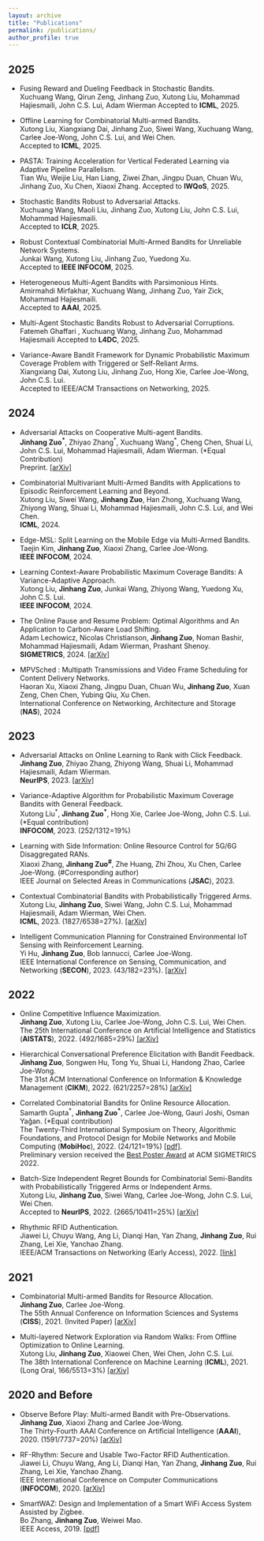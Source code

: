 ```yaml
---
layout: archive
title: "Publications"
permalink: /publications/
author_profile: true
---
```



2025
------
- Fusing Reward and Dueling Feedback in Stochastic Bandits.  
Xuchuang Wang, Qirun Zeng, Jinhang Zuo, Xutong Liu, Mohammad Hajiesmaili, John C.S. Lui, Adam Wierman
Accepted to **ICML**, 2025.

- Offline Learning for Combinatorial Multi-armed Bandits.  
Xutong Liu, Xiangxiang Dai, Jinhang Zuo, Siwei Wang, Xuchuang Wang, Carlee Joe-Wong, John C.S. Lui, and Wei Chen.  
Accepted to **ICML**, 2025.

- PASTA: Training Acceleration for Vertical Federated Learning via Adaptive Pipeline Parallelism.  
Tian Wu, Weijie Liu, Han Liang, Ziwei Zhan, Jingpu Duan, Chuan Wu, Jinhang Zuo, Xu Chen, Xiaoxi Zhang.
Accepted to **IWQoS**, 2025.

- Stochastic Bandits Robust to Adversarial Attacks.  
Xuchuang Wang, Maoli Liu, Jinhang Zuo, Xutong Liu, John C.S. Lui, Mohammad Hajiesmaili.   
Accepted to **ICLR**, 2025.

- Robust Contextual Combinatorial Multi-Armed Bandits for Unreliable Network Systems.  
Junkai Wang, Xutong Liu, Jinhang Zuo, Yuedong Xu.  
Accepted to **IEEE INFOCOM**, 2025.

- Heterogeneous Multi-Agent Bandits with Parsimonious Hints.  
Amirmahdi Mirfakhar, Xuchuang Wang, Jinhang Zuo, Yair Zick, Mohammad Hajiesmaili.  
Accepted to **AAAI**, 2025.

- Multi-Agent Stochastic Bandits Robust to Adversarial Corruptions.  
Fatemeh Ghaffari , Xuchuang Wang, Jinhang Zuo, Mohammad Hajiesmaili
Accepted to **L4DC**, 2025.

- Variance-Aware Bandit Framework for Dynamic Probabilistic Maximum Coverage Problem with Triggered or Self-Reliant Arms.  
Xiangxiang Dai, Xutong Liu, Jinhang Zuo, Hong Xie, Carlee Joe-Wong, John C.S. Lui.  
Accepted to IEEE/ACM Transactions on Networking, 2025.


2024
------
- Adversarial Attacks on Cooperative Multi-agent Bandits.  
**Jinhang Zuo<sup>\*</sup>**, Zhiyao Zhang<sup>\*</sup>, Xuchuang Wang<sup>\*</sup>, Cheng Chen, Shuai Li, John C.S. Lui, Mohammad Hajiesmaili, Adam Wierman. (*Equal Contribution)  
Preprint. [[arXiv]](https://arxiv.org/abs/2311.01698)

- Combinatorial Multivariant Multi-Armed Bandits with Applications to Episodic Reinforcement Learning and Beyond.<br>
Xutong Liu, Siwei Wang, **Jinhang Zuo**, Han Zhong, Xuchuang Wang, Zhiyong Wang, Shuai Li, Mohammad Hajiesmaili, John C.S. Lui, and Wei Chen.<br>
**ICML**, 2024.

- Edge-MSL: Split Learning on the Mobile Edge via Multi-Armed Bandits.<br>
Taejin Kim, **Jinhang Zuo**, Xiaoxi Zhang, Carlee Joe-Wong.<br>
**IEEE INFOCOM**, 2024.

- Learning Context-Aware Probabilistic Maximum Coverage Bandits: A Variance-Adaptive Approach.<br>
Xutong Liu, **Jinhang Zuo**, Junkai Wang, Zhiyong Wang, Yuedong Xu, John C.S. Lui.<br>
**IEEE INFOCOM**, 2024.

- The Online Pause and Resume Problem: Optimal Algorithms and An Application to Carbon-Aware Load Shifting.<br>
Adam Lechowicz, Nicolas Christianson, **Jinhang Zuo**, Noman Bashir, Mohammad Hajiesmaili, Adam Wierman, Prashant Shenoy.<br>
**SIGMETRICS**, 2024. [[arXiv]](https://arxiv.org/abs/2303.17551)

- MPVSched : Multipath Transmissions and Video Frame Scheduling for Content Delivery Networks.  
Haoran Xu, Xiaoxi Zhang, Jingpu Duan, Chuan Wu, **Jinhang Zuo**, Xuan Zeng, Chen Chen, Yubing Qiu, Xu Chen.  
International Conference on Networking, Architecture and Storage (**NAS**), 2024

2023
------
- Adversarial Attacks on Online Learning to Rank with Click Feedback.<br>
**Jinhang Zuo**, Zhiyao Zhang, Zhiyong Wang, Shuai Li, Mohammad Hajiesmaili, Adam Wierman.<br>
**NeurIPS**, 2023. [[arXiv]](https://arxiv.org/abs/2305.17071)

- Variance-Adaptive Algorithm for Probabilistic Maximum Coverage Bandits with General Feedback.<br>
Xutong Liu<sup>\*</sup>, **Jinhang Zuo<sup>\*</sup>**, Hong Xie, Carlee Joe-Wong, John C.S. Lui. (*Equal contribution)<br>
**INFOCOM**, 2023. (252/1312=19%)

- Learning with Side Information: Online Resource Control for 5G/6G Disaggregated RANs.<br>
Xiaoxi Zhang, **Jinhang Zuo<sup>\#</sup>**, Zhe Huang, Zhi Zhou, Xu Chen, Carlee Joe-Wong. (#Corresponding author)<br>
IEEE Journal on Selected Areas in Communications (**JSAC**), 2023.

- Contextual Combinatorial Bandits with Probabilistically Triggered Arms.<br>
Xutong Liu, **Jinhang Zuo**, Siwei Wang, John C.S. Lui, Mohammad Hajiesmaili, Adam Wierman, Wei Chen.<br>
**ICML**, 2023. (1827/6538=27%). [[arXiv]](https://arxiv.org/abs/2303.17110)

- Intelligent Communication Planning for Constrained Environmental IoT Sensing with Reinforcement Learning.<br>
Yi Hu, **Jinhang Zuo**, Bob Iannucci, Carlee Joe-Wong.<br>
IEEE International Conference on Sensing, Communication, and Networking (**SECON**), 2023. (43/182=23%). [[arXiv]](https://arxiv.org/abs/2308.10124)


2022
------
- Online Competitive Influence Maximization.  
**Jinhang Zuo**, Xutong Liu, Carlee Joe-Wong, John C.S. Lui, Wei Chen.  
The 25th International Conference on Artificial Intelligence and Statistics (**AISTATS**), 2022. (492/1685=29%) [[arXiv]](https://arxiv.org/abs/2006.13411)

- Hierarchical Conversational Preference Elicitation with Bandit Feedback.  
**Jinhang Zuo**, Songwen Hu, Tong Yu, Shuai Li, Handong Zhao, Carlee Joe-Wong.  
The 31st ACM International Conference on Information & Knowledge Management (**CIKM**), 2022. (621/2257=28%) [[arXiv]](https://arxiv.org/abs/2209.06129)

- Correlated Combinatorial Bandits for Online Resource Allocation.  
Samarth Gupta<sup>\*</sup>, **Jinhang Zuo<sup>\*</sup>**, Carlee Joe-Wong, Gauri Joshi, Osman Yağan. (*Equal contribution)<br>
The Twenty-Third International Symposium on Theory, Algorithmic Foundations, and Protocol Design for Mobile Networks and Mobile Computing (**MobiHoc**), 2022. (24/121=19%) [[pdf]](https://research.ece.cmu.edu/lions/Papers/CorrelatedCMAB_MobiHoc.pdf).  
Preliminary version received the [Best Poster Award](https://www.sigmetrics.org/sigmetrics2022/) at ACM SIGMETRICS 2022.

- Batch-Size Independent Regret Bounds for Combinatorial Semi-Bandits with Probabilistically Triggered Arms or Independent Arms.<br>
Xutong Liu, **Jinhang Zuo**, Siwei Wang, Carlee Joe-Wong, John C.S. Lui, Wei Chen.<br>
Accepted to **NeurIPS**, 2022. (2665/10411=25%) [[arXiv]](https://arxiv.org/abs/2208.14837)

- Rhythmic RFID Authentication.  
Jiawei Li, Chuyu Wang, Ang Li, Dianqi Han, Yan Zhang, **Jinhang Zuo**, Rui Zhang, Lei Xie, Yanchao Zhang.  
IEEE/ACM Transactions on Networking (Early Access), 2022. [[link]](https://ieeexplore.ieee.org/document/9893050)

2021
------
- Combinatorial Multi-armed Bandits for Resource Allocation.  
**Jinhang Zuo**, Carlee Joe-Wong.  
The 55th Annual Conference on Information Sciences and Systems (**CISS**), 2021. (Invited Paper) [[arXiv]](https://arxiv.org/abs/2105.04373)

- Multi-layered Network Exploration via Random Walks: From Offline Optimization to Online Learning.  
Xutong Liu, **Jinhang Zuo**, Xiaowei Chen, Wei Chen, John C.S. Lui.  
The 38th International Conference on Machine Learning (**ICML**), 2021. (Long Oral, 166/5513=3%) [[arXiv]](https://arxiv.org/abs/2106.05065)



2020 and Before
------
-  Observe Before Play: Multi-armed Bandit with Pre-Observations.  
**Jinhang Zuo**, Xiaoxi Zhang and Carlee Joe-Wong.  
The Thirty-Fourth AAAI Conference on Artificial Intelligence (**AAAI**), 2020. (1591/7737=20%) [[arXiv]](https://arxiv.org/abs/1911.09458)

- RF-Rhythm: Secure and Usable Two-Factor RFID Authentication.  
Jiawei Li, Chuyu Wang, Ang Li, Dianqi Han, Yan Zhang, **Jinhang Zuo**, Rui Zhang, Lei Xie, Yanchao Zhang.  
IEEE International Conference on Computer Communications (**INFOCOM**), 2020. [[arXiv]](https://arxiv.org/abs/2003.08923)

- SmartWAZ: Design and Implementation of a Smart WiFi Access System Assisted by Zigbee.  
Bo Zhang, **Jinhang Zuo**, Weiwei Mao.  
IEEE Access, 2019. [[pdf]](https://ieeexplore.ieee.org/stamp/stamp.jsp?tp=&arnumber=8649629)
